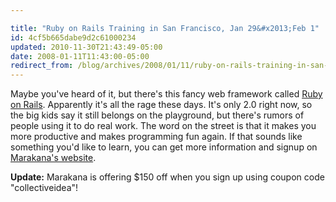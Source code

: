 ```yaml
---

title: "Ruby on Rails Training in San Francisco, Jan 29&#x2013;Feb 1"
id: 4cf5b665dabe9d2c61000234
updated: 2010-11-30T21:43:49-05:00
date: 2008-01-11T11:43:00-05:00
redirect_from: /blog/archives/2008/01/11/ruby-on-rails-training-in-san-francisco-jan-29-feb-1/
---
```


Maybe you've heard of it, but there's this fancy web framework called [Ruby on Rails](http://rubyonrails.org). Apparently it's all the rage these days. It's only 2.0 right now, so the big kids say it still belongs on the playground, but there's rumors of people using it to do real work. The word on the street is that it makes you more productive and makes programming fun again. If that sounds like something you'd like to learn, you can get more information and signup on [Marakana's website](http://marakana.com/training/ruby/ruby_on_rails.html?a=collectiveidea).

**Update:** Marakana is offering $150 off when you sign up using coupon code "collectiveidea"!
